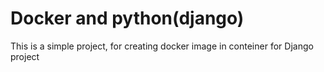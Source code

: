 # Docker and python(django) 

This is a simple project, for creating docker image in conteiner for Django project